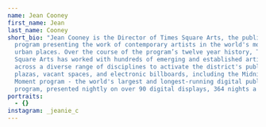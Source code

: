 ```yaml
---
name: Jean Cooney
first_name: Jean
last_name: Cooney
short_bio: "Jean Cooney is the Director of Times Square Arts, the public art
  program presenting the work of contemporary artists in the world's most iconic
  urban places. Over the course of the program’s twelve year history, Times
  Square Arts has worked with hundreds of emerging and established artists
  across a diverse range of disciplines to activate the district's public
  plazas, vacant spaces, and electronic billboards, including the Midnight
  Moment program - the world's largest and longest-running digital public art
  program, presented nightly on over 90 digital displays, 364 nights a year. "
portraits:
  - {}
instagram: _jeanie_c
---
```

